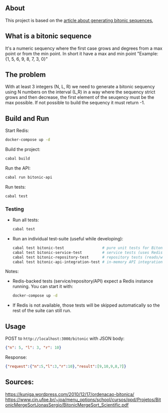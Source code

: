 ## About
This project is based on the [article about generating bitonic sequences](https://www.geeksforgeeks.org/dsa/generate-bitonic-sequence-of-length-n-from-integers-in-a-given-range/), 


## What is a bitonic sequence
It's a numeric sequency where the first case grows and degrees from a max point or from the min point. In short it have a max and min point "Example: {1, 5, 6, 9, 8, 7, 3, 0}"

## The problem
With at least 3 integers (N, L, R) we need to generate a bitonic sequency using N numbers on the interval (L,R) in a way where the sequency strict grows and then decrease, the first element of the seuqency must be the max possible. If not possible to build the sequency it must return -1.

## Build and Run

Start Redis:
```bash
docker-compose up -d
```

Build the project:
```bash
cabal build
```

Run the API:
```bash
cabal run bitonic-api
```

Run tests:
```bash
cabal test
```

### Testing

- Run all tests:
	```bash
	cabal test
	```

- Run an individual test-suite (useful while developing):
	```bash
	cabal test bitonic-test                 # pure unit tests for BitonicSequence
	cabal test bitonic-service-test         # service tests (uses Redis cache)
	cabal test bitonic-repository-test      # repository tests (reads/writes Redis)
	cabal test bitonic-api-integration-test # in-memory API integration tests (Redis)
	```

Notes:
- Redis-backed tests (service/repository/API) expect a Redis instance running. You can start it with:
	```bash
	docker-compose up -d
	```
- If Redis is not available, those tests will be skipped automatically so the rest of the suite can still run.

## Usage

POST to `http://localhost:3000/bitonic` with JSON body:
```json
{"n": 5, "l": 3, "r": 10}
```

Response:
```json
{"request":{"n":5,"l":3,"r":10},"result":[9,10,9,8,7]}
```

## Sources: 

https://kuniga.wordpress.com/2010/12/17/ordenacao-bitonica/
https://www.cin.ufpe.br/~joa/menu_options/school/cursos/ppd/Projetos/BitonicMergeSortJonasSergio/BitonicMergeSort_Scientific.pdf